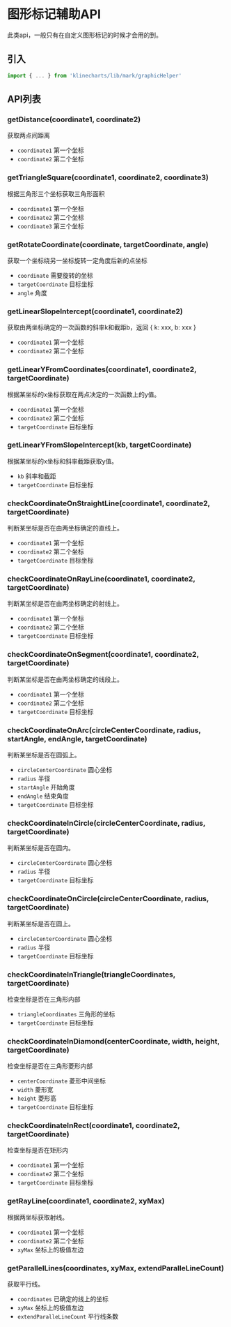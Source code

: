 # 图形标记辅助API

此类api，一般只有在自定义图形标记的时候才会用的到。


## 引入
```javascript
import { ... } from 'klinecharts/lib/mark/graphicHelper'
```


## API列表
### getDistance(coordinate1, coordinate2)
获取两点间距离
- `coordinate1` 第一个坐标
- `coordinate2` 第二个坐标


### getTriangleSquare(coordinate1, coordinate2, coordinate3)
根据三角形三个坐标获取三角形面积
- `coordinate1` 第一个坐标
- `coordinate2` 第二个坐标
- `coordinate3` 第三个坐标


### getRotateCoordinate(coordinate, targetCoordinate, angle)
获取一个坐标绕另一坐标旋转一定角度后新的点坐标
- `coordinate` 需要旋转的坐标
- `targetCoordinate` 目标坐标
- `angle` 角度


### getLinearSlopeIntercept(coordinate1, coordinate2)
获取由两坐标确定的一次函数的斜率k和截距b，返回 { k: xxx, b: xxx }
- `coordinate1` 第一个坐标
- `coordinate2` 第二个坐标


### getLinearYFromCoordinates(coordinate1, coordinate2, targetCoordinate)
根据某坐标的x坐标获取在两点决定的一次函数上的y值。
- `coordinate1` 第一个坐标
- `coordinate2` 第二个坐标
- `targetCoordinate` 目标坐标


### getLinearYFromSlopeIntercept(kb, targetCoordinate)
根据某坐标的x坐标和斜率截距获取y值。
- `kb` 斜率和截距
- `targetCoordinate` 目标坐标


### checkCoordinateOnStraightLine(coordinate1, coordinate2, targetCoordinate)
判断某坐标是否在由两坐标确定的直线上。
- `coordinate1` 第一个坐标
- `coordinate2` 第二个坐标
- `targetCoordinate` 目标坐标


### checkCoordinateOnRayLine(coordinate1, coordinate2, targetCoordinate)
判断某坐标是否在由两坐标确定的射线上。
- `coordinate1` 第一个坐标
- `coordinate2` 第二个坐标
- `targetCoordinate` 目标坐标


### checkCoordinateOnSegment(coordinate1, coordinate2, targetCoordinate)
判断某坐标是否在由两坐标确定的线段上。
- `coordinate1` 第一个坐标
- `coordinate2` 第二个坐标
- `targetCoordinate` 目标坐标


### checkCoordinateOnArc(circleCenterCoordinate, radius, startAngle, endAngle, targetCoordinate)
判断某坐标是否在圆弧上。
- `circleCenterCoordinate` 圆心坐标
- `radius` 半径
- `startAngle` 开始角度
- `endAngle` 结束角度
- `targetCoordinate` 目标坐标


### checkCoordinateInCircle(circleCenterCoordinate, radius, targetCoordinate)
判断某坐标是否在圆内。
- `circleCenterCoordinate` 圆心坐标
- `radius` 半径
- `targetCoordinate` 目标坐标


### checkCoordinateOnCircle(circleCenterCoordinate, radius, targetCoordinate)
判断某坐标是否在圆上。
- `circleCenterCoordinate` 圆心坐标
- `radius` 半径
- `targetCoordinate` 目标坐标


### checkCoordinateInTriangle(triangleCoordinates, targetCoordinate)
检查坐标是否在三角形内部
- `triangleCoordinates` 三角形的坐标
- `targetCoordinate` 目标坐标


### checkCoordinateInDiamond(centerCoordinate, width, height, targetCoordinate)
检查坐标是否在三角形菱形内部
- `centerCoordinate` 菱形中间坐标
- `width` 菱形宽
- `height` 菱形高
- `targetCoordinate` 目标坐标


### checkCoordinateInRect(coordinate1, coordinate2, targetCoordinate)
检查坐标是否在矩形内
- `coordinate1` 第一个坐标
- `coordinate2` 第二个坐标
- `targetCoordinate` 目标坐标


### getRayLine(coordinate1, coordinate2, xyMax)
根据两坐标获取射线。
- `coordinate1` 第一个坐标
- `coordinate2` 第二个坐标
- `xyMax` 坐标上的极值左边


### getParallelLines(coordinates, xyMax, extendParalleLineCount)
获取平行线。
- `coordinates` 已确定的线上的坐标
- `xyMax` 坐标上的极值左边
- `extendParalleLineCount` 平行线条数

